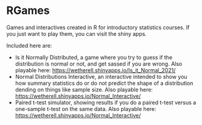 # RGames
Games and interactives created in R for introductory statistics courses. If you just want to play them, you can visit the shiny apps.

Included here are:
- Is it Normally Distributed, a game where you try to guess if the distribution is normal or not, and get sassed if you are wrong. Also playable here: https://wetherell.shinyapps.io/Is_it_Normal_2021/
- Normal Distributions Interactive, an interactive intended to show you how summary statistics do or do not predict the shape of a distribution dending on things like sample size. Also playable here: https://wetherell.shinyapps.io/Normal_Interactive/
- Paired t-test simulator, showing results if you do a paired t-test versus a one-sample t-test on the same data. Also playable here: https://wetherell.shinyapps.io/Normal_Interactive/
